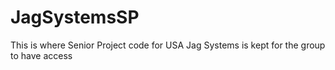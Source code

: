 # JagSystemsSP
This is where Senior Project code for USA Jag Systems is kept for the group to have access
